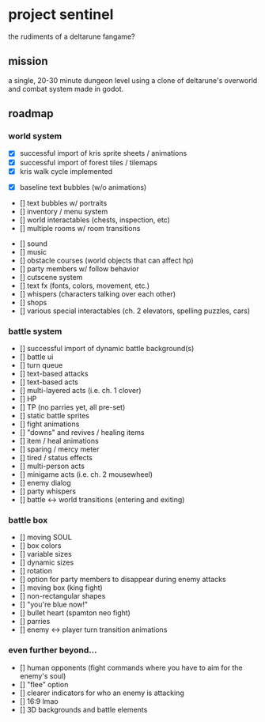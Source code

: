 # project sentinel
the rudiments of a deltarune fangame?

## mission
a single, 20-30 minute dungeon level using a clone of deltarune's overworld and combat system made in godot.

## roadmap

### world system
- [x] successful import of kris sprite sheets / animations
- [x] successful import of forest tiles / tilemaps
- [x] kris walk cycle implemented
<!-- [MILESTONE 1] TODO: -->
<!-- TODO: allow for skipping to the end of text scroll -->
<!-- TODO: implement advance / queue functions for multi-box messages -->
- [x] baseline text bubbles (w/o animations)
- [] text bubbles w/ portraits
- [] inventory / menu system
- [] world interactables (chests, inspection, etc)
- [] multiple rooms w/ room transitions
<!-- [DUE]: by 1/10 -->

- [] sound
- [] music
- [] obstacle courses (world objects that can affect hp)
- [] party members w/ follow behavior
- [] cutscene system
- [] text fx (fonts, colors, movement, etc.)
- [] whispers (characters talking over each other)
- [] shops
- [] various special interactables (ch. 2 elevators, spelling puzzles, cars)

### battle system
- [] successful import of dynamic battle background(s)
- [] battle ui
- [] turn queue
- [] text-based attacks 
- [] text-based acts
- [] multi-layered acts (i.e. ch. 1 clover)
- [] HP
- [] TP (no parries yet, all pre-set)
- [] static battle sprites
- [] fight animations
- [] "downs" and revives / healing items
- [] item / heal animations
- [] sparing / mercy meter
- [] tired / status effects
- [] multi-person acts
- [] minigame acts (i.e. ch. 2 mousewheel)
- [] enemy dialog
- [] party whispers
- [] battle <-> world transitions (entering and exiting)

### battle box
- [] moving SOUL
- [] box colors
- [] variable sizes
- [] dynamic sizes
- [] rotation
- [] option for party members to disappear during enemy attacks
- [] moving box (king fight)
- [] non-rectangular shapes
- [] "you're blue now!"
- [] bullet heart (spamton neo fight)
- [] parries
- [] enemy <-> player turn transition animations

### even further beyond...
- [] human opponents (fight commands where you have to aim for the enemy's soul)
- [] "flee" option
- [] clearer indicators for who an enemy is attacking
- [] 16:9 lmao
- [] 3D backgrounds and battle elements
